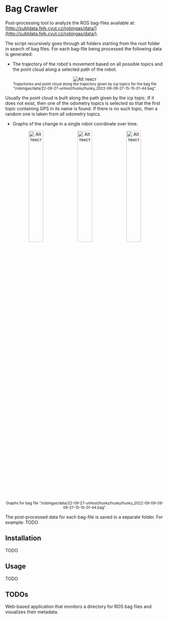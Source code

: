 # Bag Crawler

Post-processing tool to analyze the ROS bag-files available at: [http://subtdata.felk.cvut.cz/robingas/data/](http://subtdata.felk.cvut.cz/robingas/data/).

The script recursively goes through all folders starting from the root folder in search of bag files. For each bag-file being processed the following data is generated:

- The trajectory of the robot's movement based on all possible topics and the point cloud along a selected path of the robot.

<p align="center">
  <img src="https://i.imgur.com/yRb9LH6.png" alt="Alt текст">
  <br><sub> Trajectories and point cloud along the trajectory given by icp topics for the bag file "/robingas/data/22-09-27-unhost/husky/husky_2022-09-09-27-15-15-01-44.bag".</sub>
</p>

Usually the point cloud is built along the path given by the icp topic. If it does not exist, then one of the odometry topics is selected so that the first topic containing GPS in its name is found. If there is no such topic, then a random one is taken from all odometry topics.





- Graphs of the change in a single robot coordinate over time.

<p align="center">
  <img src="https://i.imgur.com/W0eKOjl.png" alt="Alt текст" width="30%">
  <img src="https://i.imgur.com/uZCRINs.png" alt="Alt текст" width="30%">
  <img src="https://i.imgur.com/fhpaeno.png" alt="Alt текст" width="30%">
 <br><sub>Graphs for bag file "/robingas/data/22-09-27-unhost/husky/husky/husky_2022-09-09-09-09-27-15-15-01-44.bag".</sub>
</p>










The post-processed data for each bag-file is saved in a separate folder.
For example:
TODO

## Installation

TODO

## Usage

TODO

## TODOs

Web-based application that monitors a directory for ROS bag files and visualizes their metadata.
